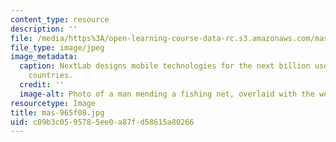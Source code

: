 ```yaml
---
content_type: resource
description: ''
file: /media/https%3A/open-learning-course-data-rc.s3.amazonaws.com/mas-965-nextlab-i-designing-mobile-technologies-for-the-next-billion-users-fall-2008/c09b3c0595785ee0a87fd58615a80266_mas-965f08.jpg
file_type: image/jpeg
image_metadata:
  caption: NextLab designs mobile technologies for the next billion users in developing
    countries.
  credit: ''
  image-alt: Photo of a man mending a fishing net, overlaid with the words 'I AM NEXT.'
resourcetype: Image
title: mas-965f08.jpg
uid: c09b3c05-9578-5ee0-a87f-d58615a80266
---
```

